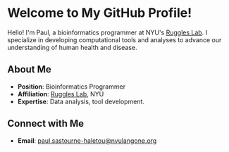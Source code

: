 # Welcome to My GitHub Profile!

Hello! I'm Paul, a bioinformatics programmer at NYU's [Ruggles Lab](https://www.ruggleslab.org/). I specialize in developing computational tools and analyses to advance our understanding of human health and disease.

## About Me

- **Position**: Bioinformatics Programmer
- **Affiliation**: [Ruggles Lab](https://www.ruggleslab.org/), NYU
- **Expertise**: Data analysis, tool development.
  
## Connect with Me

- **Email**: [paul.sastourne-haletou@nyulangone.org](mailto:paul.sastourne-haletou@nyulangone.org)

